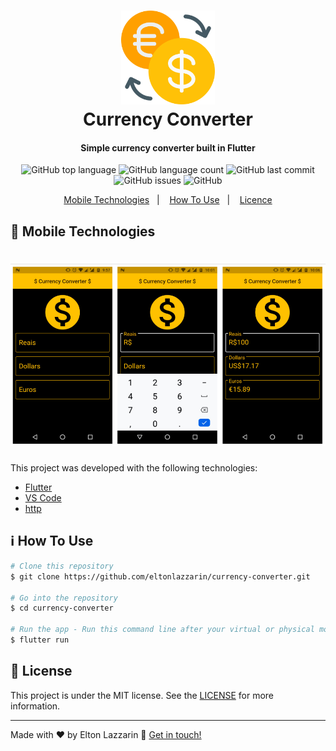 <h1 align="center">
    <img alt="Logo Icon" src="https://github.com/eltonlazzarin/currency-converter/blob/master/screenshots/icons/coins.svg" height="150px" width="150px" /> 
    <br>
    Currency Converter
</h1>

<h4 align="center">
  Simple currency converter built in Flutter
</h4>
<p align="center">
  <img alt="GitHub top language" src="https://img.shields.io/github/languages/top/eltonlazzarin/imc-calculator-flutter">

  <img alt="GitHub language count" src="https://img.shields.io/github/languages/count/eltonlazzarin/imc-calculator-flutter">

  <img alt="GitHub last commit" src="https://img.shields.io/github/last-commit/eltonlazzarin/imc-calculator-flutter">

  <img alt="GitHub issues" src="https://img.shields.io/github/issues/eltonlazzarin/imc-calculator-flutter">
  
  <img alt="GitHub" src="https://img.shields.io/github/license/eltonlazzarin/imc-calculator-flutter">

<p align="center">
  <a href="#rocket-mobile-technologies">Mobile Technologies</a>&nbsp;&nbsp;&nbsp;|&nbsp;&nbsp;&nbsp;
  <a href="#information_source-how-to-use">How To Use</a>&nbsp;&nbsp;&nbsp;|&nbsp;&nbsp;&nbsp;
  <a href="#memo-license">Licence</a>
</p>

## :rocket: Mobile Technologies

<h1 align="center">
    <img alt="Currency Converter Image" src="https://github.com/eltonlazzarin/currency-converter/blob/master/screenshots/currencyconverter.png" />  
</h1>

This project was developed with the following technologies:

- [Flutter](https://github.com/flutter/flutter)
- [VS Code](https://code.visualstudio.com)
- [http](https://pub.dev/packages/http)

## :information_source: How To Use

```bash
# Clone this repository
$ git clone https://github.com/eltonlazzarin/currency-converter.git

# Go into the repository
$ cd currency-converter

# Run the app - Run this command line after your virtual or physical mobile be connected on your computer
$ flutter run
```

## :memo: License

This project is under the MIT license. See the [LICENSE](https://github.com/eltonlazzarin/imc-calculator-flutter/blob/master/LICENSE) for more information.

---

Made with ♥ by Elton Lazzarin :wave: [Get in touch!](https://www.linkedin.com/in/eltonlazzarin/)
